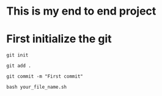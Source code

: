 # This is my end to end project

# First initialize the git
```
git init 
```

```
git add .
```
```
git commit -m "First commit"
```

```
bash your_file_name.sh
```